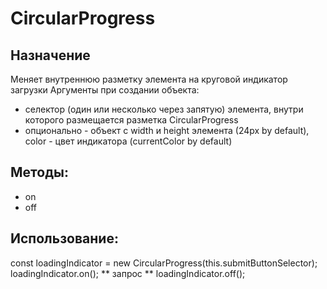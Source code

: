 # CircularProgress


## Назначение
Меняет внутреннюю разметку элемента на круговой индикатор загрузки
Аргументы при создании объекта:
* селектор (один или несколько через запятую) элемента, внутри которого размещается разметка CircularProgress
* опционально - объект с
width и height элемента (24px by default),
color - цвет индикатора (currentColor by default)


## Методы:
* on
* off


## Использование:
const loadingIndicator = new CircularProgress(this.submitButtonSelector);
loadingIndicator.on();
** запрос **
loadingIndicator.off();
